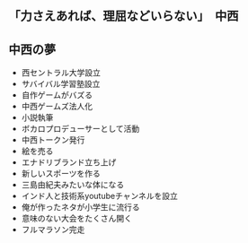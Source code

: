 ## 「力さえあれば、理屈などいらない」　中西

## 中西の夢

- 西セントラル大学設立
- サバイバル学習塾設立
- 自作ゲームがバズる
- 中西ゲームズ法人化
- 小説執筆
- ボカロプロデューサーとして活動
- 中西トークン発行
- 絵を売る
- エナドリブランド立ち上げ
- 新しいスポーツを作る
- 三島由紀夫みたいな体になる
- インド人と技術系youtubeチャンネルを設立
- 俺が作ったネタが小学生に流行る
- 意味のない大会をたくさん開く
- フルマラソン完走

<!--
**KenshinKaraage/KenshinKaraage** is a ✨ _special_ ✨ repository because its `README.md` (this file) appears on your GitHub profile.

Here are some ideas to get you started:

- 🔭 I’m currently working on ...
- 🌱 I’m currently learning ...
- 👯 I’m looking to collaborate on ...
- 🤔 I’m looking for help with ...
- 💬 Ask me about ...
- 📫 How to reach me: ...
- 😄 Pronouns: ...
- ⚡ Fun fact: ...
-->
